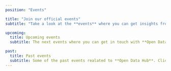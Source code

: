 ```yaml
---
position: "Events"

title: "Join our official events"
subtitle: "Take a look at the **events** where you can get insights from the **Open Data Hub**."

upcoming:
  title: Upcoming events
  subtitle: The next events where you can get in touch with **Open Data Hub**. Click the events to get more information and **register**.

past:
  title: Past events
  subtitle: Some of the past events realated to **Open Data Hub**. Click the events to obtain **slides, video and all the materials** produced. 
---
```

